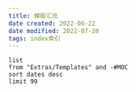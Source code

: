 ```yaml
---
title: 模板汇总
date created: 2022-06-22
date modified: 2022-07-20
tags: index索引
---
```


```dataview
list
from "Extras/Templates" and -#MOC
sort dates desc
limit 99
```
